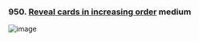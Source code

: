 ### 950. [Reveal cards in increasing order](https://leetcode.com/problems/reveal-cards-in-increasing-order/description/?envType=daily-question&envId=2024-04-10) medium
![image](https://github.com/zyalin459/Leetcode/assets/143965223/eee72678-c074-4aa3-ae2a-a3d407a71b54)


